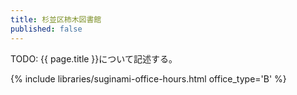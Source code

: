 ```yaml
---
title: 杉並区柿木図書館
published: false
---
```


TODO: {{ page.title }}について記述する。

{% include libraries/suginami-office-hours.html office_type='B' %}
